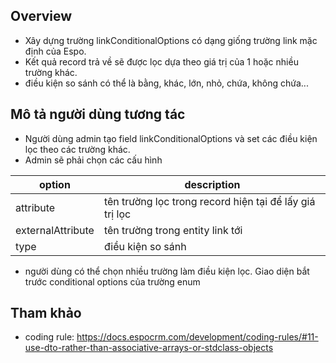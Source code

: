 ## Overview

- Xây dựng trường linkConditionalOptions có dạng giống trường link mặc định của Espo.
- Kết quả record trả về sẽ được lọc dựa theo giá trị của 1 hoặc nhiều trường khác.
- điều kiện so sánh có thể là bằng, khác, lớn, nhỏ, chứa, không chứa...

## Mô tả người dùng tương tác

- Người dùng admin tạo field linkConditionalOptions và set các điều kiện lọc theo các trường khác.
- Admin sẽ phải chọn các cấu hình

| option | description
| --- | ---
| attribute | tên trường lọc trong record hiện tại để lấy giá trị lọc
| externalAttribute | tên trường trong entity link tới
| type | điều kiện so sánh

- người dùng có thể chọn nhiều trường làm điều kiện lọc. Giao diện bắt trước conditional options của trường enum


## Tham khảo
- coding rule: https://docs.espocrm.com/development/coding-rules/#11-use-dto-rather-than-associative-arrays-or-stdclass-objects
